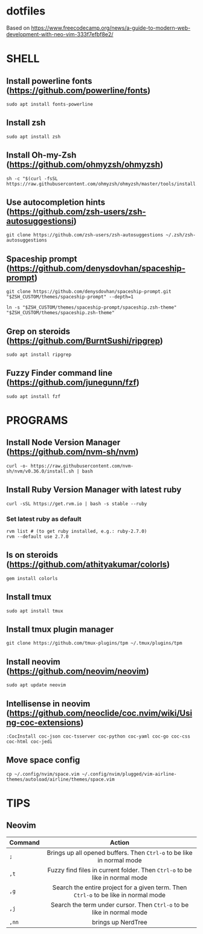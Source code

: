 # dotfiles

Based on https://www.freecodecamp.org/news/a-guide-to-modern-web-development-with-neo-vim-333f7efbf8e2/

# SHELL

## Install powerline fonts (https://github.com/powerline/fonts)
```
sudo apt install fonts-powerline
```

## Install zsh
```
sudo apt install zsh
```

## Install Oh-my-Zsh (https://github.com/ohmyzsh/ohmyzsh)
```
sh -c "$(curl -fsSL https://raw.githubusercontent.com/ohmyzsh/ohmyzsh/master/tools/install.sh)"
```

## Use autocompletion hints (https://github.com/zsh-users/zsh-autosuggestionsi)
```
git clone https://github.com/zsh-users/zsh-autosuggestions ~/.zsh/zsh-autosuggestions
```

## Spaceship prompt (https://github.com/denysdovhan/spaceship-prompt)
```
git clone https://github.com/denysdovhan/spaceship-prompt.git "$ZSH_CUSTOM/themes/spaceship-prompt" --depth=1

ln -s "$ZSH_CUSTOM/themes/spaceship-prompt/spaceship.zsh-theme" "$ZSH_CUSTOM/themes/spaceship.zsh-theme" 
```

## Grep on steroids (https://github.com/BurntSushi/ripgrep)
```
sudo apt install ripgrep
```

## Fuzzy Finder command line (https://github.com/junegunn/fzf)
```
sudo apt install fzf
```

# PROGRAMS

## Install Node Version Manager (https://github.com/nvm-sh/nvm)
```
curl -o- https://raw.githubusercontent.com/nvm-sh/nvm/v0.36.0/install.sh | bash
```

## Install Ruby Version Manager with latest ruby
```
curl -sSL https://get.rvm.io | bash -s stable --ruby
```

### Set latest ruby as default
```
rvm list # (to get ruby installed, e.g.: ruby-2.7.0)
rvm --default use 2.7.0
```

## ls on steroids (https://github.com/athityakumar/colorls)
```
gem install colorls
```

## Install tmux
```
sudo apt install tmux
```

## Install tmux plugin manager
```
git clone https://github.com/tmux-plugins/tpm ~/.tmux/plugins/tpm
```

## Install neovim (https://github.com/neovim/neovim)
```
sudo apt update neovim
```

## Intellisense in neovim (https://github.com/neoclide/coc.nvim/wiki/Using-coc-extensions)
```
:CocInstall coc-json coc-tsserver coc-python coc-yaml coc-go coc-css coc-html coc-jedi
```

## Move space config
```
cp ~/.config/nvim/space.vim ~/.config/nvim/plugged/vim-airline-themes/autoload/airline/themes/space.vim
```


# TIPS

## Neovim

| Command  |     Action                                                                   |
|----------|:----------------------------------------------------------------------------:|
| `;`      |  Brings up all opened buffers. Then `Ctrl-o` to be like in normal mode       |
| `,t`     |  Fuzzy find files in current folder. Then `Ctrl-o` to be like in normal mode |
| `,g`     |  Search the entire project for a given term. Then `Ctrl-o` to be like in normal mode |
| `,j`     |  Search the term under cursor. Then `Ctrl-o` to be like in normal mode |
| `,nn`    |  brings up NerdTree                                                          |
    
